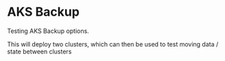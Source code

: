 # AKS Backup

Testing AKS Backup options.

This will deploy two clusters, which can then be used to test moving data / state between clusters